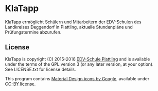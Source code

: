 # KlaTapp
KlaTapp ermöglicht Schülern und Mitarbeitern der EDV-Schulen des Landkreises Deggendorf in Plattling, aktuelle Stundenpläne und Prüfungstermine abzurufen.

## License
KlaTapp is copyright (C) 2015-2016 [EDV-Schule Plattling](http://www.edvschule-plattling.de)
and is available under the terms of the GPL version 3 (or any later version,
at your option).  See LICENSE.txt for license details.

This program contains [Material Design icons by Google](https://github.com/google/material-design-icons/), available under
[CC-BY license](https://creativecommons.org/licenses/by/4.0/).

